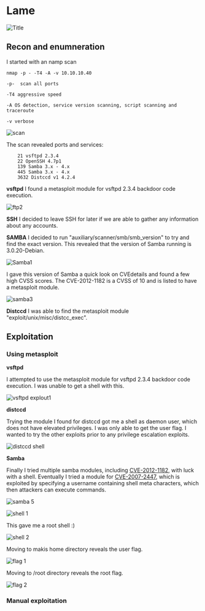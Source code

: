 # Lame

![Title](https://user-images.githubusercontent.com/46513413/72587808-59d38000-38c4-11ea-9bb9-46105774f3f0.png)

## Recon and enumneration

I started with an namp scan

    nmap -p - -T4 -A -v 10.10.10.40
    
    -p-  scan all ports
    
    -T4 aggressive speed
    
    -A OS detection, service version scanning, script scanning and traceroute 
    
    -v verbose

![scan](https://user-images.githubusercontent.com/46513413/72587747-23960080-38c4-11ea-9bdc-ae66c4b9afda.png)


  The scan revealed ports and services: 
  
        21 vsftpd 2.3.4
        22 OpenSSH 4.7p1
        139 Samba 3.x - 4.x
        445 Samba 3.x - 4.x
        3632 Distccd v1 4.2.4
        
        
        
**vsftpd** I found a metasploit module for vsftpd 2.3.4 backdoor code execution.
  
![ftp2](https://user-images.githubusercontent.com/46513413/72588416-4aedcd00-38c6-11ea-804a-a21c0c027517.png)


**SSH** I decided to leave SSH for later if we are able to gather any information about any accounts.

**SAMBA**  I decided to run "auxiliary/scanner/smb/smb_version" to try and find the exact version. This revealed that the version of Samba running is 3.0.20-Debian.

![Samba1](https://user-images.githubusercontent.com/46513413/72588569-bfc10700-38c6-11ea-9150-79dbe25420f7.png)

I gave this version of Samba a quick look on CVEdetails and found a few high CVSS scores. The CVE-2012-1182 is a CVSS of 10 and is listed to have a metasploit module. 

![samba3](https://user-images.githubusercontent.com/46513413/72588570-c0599d80-38c6-11ea-8822-c5f91caed16c.png)

**Distccd** I was able to find the metasploit module "exploit/unix/misc/distcc_exec".



## Exploitation

### Using metasploit

**vsftpd** 

I attempted to use the metasploit module for vsftpd 2.3.4 backdoor code execution. I was unable to get a shell with this.

![vsftpd explout1](https://user-images.githubusercontent.com/46513413/72589319-e4b67980-38c8-11ea-9309-5ed53e08794b.png)

**distccd**

Trying the module I found for distccd got me a shell as daemon user, which does not have elevated privileges. I was only able to get the user flag. I wanted to try the other exploits prior to any privilege escalation exploits.

![distccd shell](https://user-images.githubusercontent.com/46513413/72588812-758c5580-38c7-11ea-8dee-2ffef1f4782c.png)

**Samba**

Finally I tried multiple samba modules, including [CVE-2012-1182](https://www.rapid7.com/db/modules/exploit/linux/samba/setinfopolicy_heap), with luck with a shell. Eventually I tried a module for [CVE-2007-2447](https://www.rapid7.com/db/modules/exploit/multi/samba/usermap_script), which is exploited by specifying a username containing shell meta characters, which then attackers can execute commands.

![samba 5](https://user-images.githubusercontent.com/46513413/72588572-c0599d80-38c6-11ea-9cd1-ee5ff1ada2c5.png)

![shell 1](https://user-images.githubusercontent.com/46513413/72589891-7a9ed400-38ca-11ea-93af-b2fca6924916.png)

This gave me a root shell :)

![shell 2](https://user-images.githubusercontent.com/46513413/72589892-7b376a80-38ca-11ea-8d45-de940267cb9a.png)

Moving to makis home directory reveals the user flag.

![flag 1](https://user-images.githubusercontent.com/46513413/72589888-7a9ed400-38ca-11ea-811d-f2bf7748961c.png)

Moving to /root directory reveals the root flag.

![flag 2](https://user-images.githubusercontent.com/46513413/72589890-7a9ed400-38ca-11ea-8359-c580da2fb28d.png)


### Manual exploitation


















